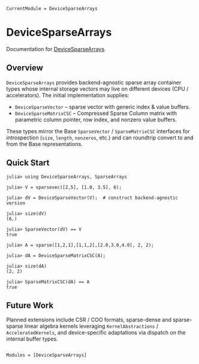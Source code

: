 ```@meta
CurrentModule = DeviceSparseArrays
```

# DeviceSparseArrays

Documentation for [DeviceSparseArrays](https://github.com/albertomercurio/DeviceSparseArrays.jl).

## Overview

`DeviceSparseArrays` provides backend-agnostic sparse array container types whose
internal storage vectors may live on different devices (CPU / accelerators). The
initial implementation supplies:

* `DeviceSparseVector` – sparse vector with generic index & value buffers.
* `DeviceSparseMatrixCSC` – Compressed Sparse Column matrix with parametric
	column pointer, row index, and nonzero value buffers.

These types mirror the Base `SparseVector` / `SparseMatrixCSC` interfaces for
introspection (`size`, `length`, `nonzeros`, etc.) and can roundtrip convert to
and from the Base representations.

## Quick Start

```jldoctest
julia> using DeviceSparseArrays, SparseArrays

julia> V = sparsevec([2,5], [1.0, 3.5], 6);

julia> dV = DeviceSparseVector(V);  # construct backend-agnostic version

julia> size(dV)
(6,)

julia> SparseVector(dV) == V
true

julia> A = sparse([1,2,1],[1,1,2],[2.0,3.0,4.0], 2, 2);

julia> dA = DeviceSparseMatrixCSC(A);

julia> size(dA)
(2, 2)

julia> SparseMatrixCSC(dA) == A
true
```

## Future Work

Planned extensions include CSR / COO formats, sparse-dense and sparse-sparse
linear algebra kernels leveraging `KernelAbstractions` / `AcceleratedKernels`,
and device-specific adaptations via dispatch on the internal buffer types.

```@index
```

```@autodocs
Modules = [DeviceSparseArrays]
```

